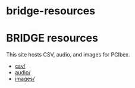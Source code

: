 # bridge-resources

<h1>BRIDGE resources</h1>
<p>This site hosts CSV, audio, and images for PCIbex.</p>
<ul>
  <li><a href="csv/">csv/</a></li>
  <li><a href="audio/">audio/</a></li>
  <li><a href="images/">images/</a></li>
</ul>
